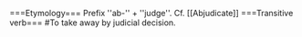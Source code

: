 ===Etymology===
Prefix ''ab-'' + ''judge''.  Cf. [[Abjudicate]]
===Transitive verb===
#To take away by judicial decision.